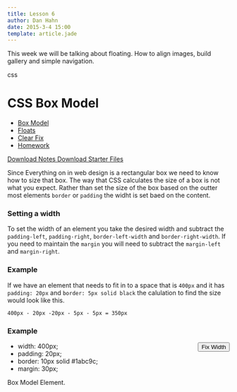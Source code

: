 ```yaml
---
title: Lesson 6
author: Dan Hahn
date: 2015-3-4 15:00
template: article.jade
---
```


This week we will be talking about floating.  How to align images, build gallery and simple navigation. <div><span class="label label-default css"><i class="fa fa-css3"></i>css</span></div>

<span class="more"></span>

# CSS Box Model

* [Box Model]()
* [Floats](floats.html)
* [Clear Fix](clear-fix.html)
* [Homework](homework.html)

[Download Notes <i class="icon-download-alt icon-white"></i>](week6-notes.zip)
[Download Starter Files <i class="icon-download-alt icon-white"></i>](week6.zip)

Since Everything on in web design is a rectangular box we need to know how to size that box.  The way that CSS calculates the size of a box is not what you expect.  Rather than set the size of the box based on the outter most elements `border` or `padding` the widht is set baed on the content.

### Setting a width

To set the width of an element you take the desired width and subtract the `padding-left`, `padding-right`, `border-left-width` and `border-right-width`.  If you need to maintain the `margin` you will need to subtract the `margin-left` and `margin-right`.

### Example

If we have an element that needs to fit in to a space that is `400px` and it has `padding: 20px` and `border: 5px solid black` the calulation to find the size would look like this.

	400px - 20px -20px - 5px - 5px = 350px

### Example

<button id="fixWidth" class="btn" style="float: right;">Fix Width</button>

<ul id="cntrBoxModel" class="btn-group">
	<li class="btn" data-total="400" id="total">width: 400px;</li>
	<li class="btn" data-size="20">padding: 20px;</li>
	<li class="btn" data-size="10">border: 10px solid #1abc9c;</li>
	<li class="btn" data-size="30">margin: 30px;</li>
</ul>

<div id="displayBoxModel" class="box-container">
	<div class="box-model">
		Box Model Element.
	</div>
</div>

<script src="lesson-6.js"></script>